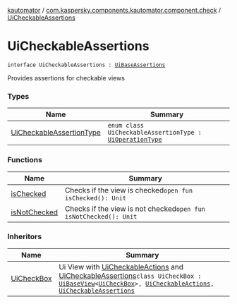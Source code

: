 [kautomator](../../index.md) / [com.kaspersky.components.kautomator.component.check](../index.md) / [UiCheckableAssertions](./index.md)

# UiCheckableAssertions

`interface UiCheckableAssertions : `[`UiBaseAssertions`](../../com.kaspersky.components.kautomator.component.common.assertions/-ui-base-assertions/index.md)

Provides assertions for checkable views

### Types

| Name | Summary |
|---|---|
| [UiCheckableAssertionType](-ui-checkable-assertion-type/index.md) | `enum class UiCheckableAssertionType : `[`UiOperationType`](../../com.kaspersky.components.kautomator.intercept.operation/-ui-operation-type/index.md) |

### Functions

| Name | Summary |
|---|---|
| [isChecked](is-checked.md) | Checks if the view is checked`open fun isChecked(): Unit` |
| [isNotChecked](is-not-checked.md) | Checks if the view is not checked`open fun isNotChecked(): Unit` |

### Inheritors

| Name | Summary |
|---|---|
| [UiCheckBox](../-ui-check-box/index.md) | Ui View with [UiCheckableActions](../-ui-checkable-actions/index.md) and [UiCheckableAssertions](./index.md)`class UiCheckBox : `[`UiBaseView`](../../com.kaspersky.components.kautomator.component.common.views/-ui-base-view/index.md)`<`[`UiCheckBox`](../-ui-check-box/index.md)`>, `[`UiCheckableActions`](../-ui-checkable-actions/index.md)`, `[`UiCheckableAssertions`](./index.md) |
